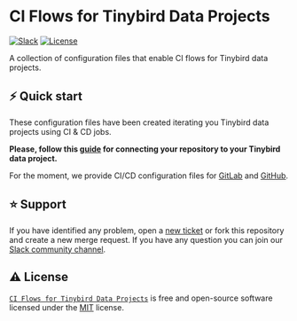# CI Flows for Tinybird Data Projects

[![Slack][slack_img]][slack_community_url]
[![License][repo_license_img]][repo_license_url]

A collection of configuration files that enable CI flows for Tinybird data projects.

## ⚡️ Quick start

These configuration files have been created iterating you Tinybird data projects using CI & CD jobs.

**Please, follow this [guide](working_with_git_guide_url) for connecting your repository to your Tinybird data project.**

For the moment, we provide CI/CD configuration files for [GitLab](repo_gitlab_url) and [GitHub](repo_github_url).

## ⭐️ Support

If you have identified any problem, open a [new ticket](repo_issues_url) or fork this repository and create a new merge request. If you have any question you can join our [Slack community channel](slack_community_url).


## ⚠️ License

[`CI Flows for Tinybird Data Projects`][repo_url] is free and open-source software licensed under the [MIT][repo_license_url] license.


<!-- Links -->
[repo_url]: https://github.com/tinybirdco/ci
[repo_license_url]: https://github.com/tinybirdco/ci/blob/main/LICENSE
[repo_issues_url]: https://github.com/tinybirdco/ci/issues
[repo_gitlab_url]: https://github.com/tinybirdco/ci/blob/main/gitlab
[repo_github_url]: https://github.com/tinybirdco/ci/blob/main/github
[slack_community_url]: https://www.tinybird.co/join-our-slack-community
[working_with_git_guide_url]: https://www.tinybird.co/docs/guides/working-with-git.html

<!-- Images -->
[slack_img]: https://img.shields.io/badge/slack-chat-1FCC83?style=for-the-badge&logo=slack
[repo_license_img]: https://img.shields.io/badge/license-MIT-red?style=for-the-badge&logo=none
